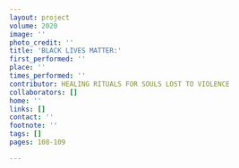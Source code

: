 ```yaml
---
layout: project
volume: 2020
image: ''
photo_credit: ''
title: 'BLACK LIVES MATTER:'
first_performed: ''
place: ''
times_performed: ''
contributor: HEALING RITUALS FOR SOULS LOST TO VIOLENCE
collaborators: []
home: ''
links: []
contact: ''
footnote: ''
tags: []
pages: 108-109

---
```




